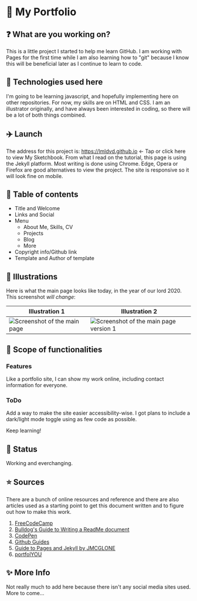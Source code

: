 # :notebook: My Portfolio

## :question: What are you working on?

This is a little project I started to help me learn GitHub. I am working with Pages for the first time while I am also learning how to "git" because I know this will be beneficial later as I continue to learn to code.

## :pencil: Technologies used here

I'm going to be learning javascript, and hopefully implementing here on other repositories. For now, my skills are on HTML and CSS. I am an illustrator originally, and have always been interested in coding, so there will be a lot of both things combined.

## :airplane: Launch

The address for this project is: https://lmldvd.github.io <- Tap or click here to view My Sketchbook.
From what I read on the tutorial, this page is using the Jekyll platform. Most writing is done using Chrome. Edge, Opera or Firefox are good alternatives to view the project. The site is responsive so it will look fine on mobile.

## :scroll: Table of contents

* Title and Welcome
* Links and Social
* Menu
  *   About Me, Skills, CV
  *   Projects
  *   Blog
  *   More
* Copyright info/Github link
* Template and Author of template

## :art: Illustrations

Here is what the main page looks like today, in the year of our lord 2020. This screenshot _will change_:


Illustration 1 | Illustration 2
------------ | -------------
![Screenshot of the main page](https://i.ibb.co/hf5nhmM/Annotation-2020-01-06-141745.png) | ![Screenshot of the main page version 1](https://i.ibb.co/RBddSGB/Screen-Shot-2020-01-12-at-11-43-01-AM.png)


## :mag_right: Scope of functionalities

### Features
Like a portfolio site, I can show my work online, including contact information for everyone.

### ToDo
Add a way to make the site easier accessibility-wise. I got plans to include a dark/light mode toggle using as few code as possible.

Keep learning!

## :running: Status
Working and everchanging.

## :star: Sources
There are a bunch of online resources and reference and there are also articles used as a starting point to get this document written and to figure out how to make this work.
1. [FreeCodeCamp](https://freecodecamp.org)
2. [Bulldog's Guide to Writing a ReadMe document](https://bulldogjob.com/news/449-how-to-write-a-good-readme-for-your-github-project)
3. [CodePen](https://codepen.io)
4. [Github Guides](https://guides.github.com)
5. [Guide to Pages and Jekyll by JMCGLONE](http://jmcglone.com/guides/github-pages/)
6. [portfolYOU](https://youssefraafatnasry.github.io/portfolYOU/docs/)

## :sparkles: More Info
Not really much to add here because there isn't any social media sites used. More to come...
